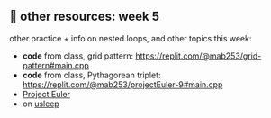 ## 🤖 other resources: week 5

other practice + info on nested loops, and other topics this week:

- **code** from class, grid pattern: https://replit.com/@mab253/grid-pattern#main.cpp
- **code** from class, Pythagorean triplet: https://replit.com/@mab253/projectEuler-9#main.cpp
- [Project Euler](https://projecteuler.net/)
- on [usleep](https://www.geeksforgeeks.org/how-to-use-usleep-function-in-cpp-programs/)

